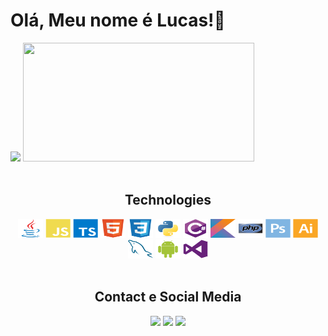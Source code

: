 # Olá, Meu nome é Lucas!🙂

<!--
**LucasRalf14/lucasralf14** is a ✨ _special_ ✨ repository because its `README.md` (this file) appears on your GitHub profile.

-->
<div>
<img height="190em" src="https://github-readme-stats.vercel.app/api?username=lucasralf14&show_icons=true&border_radius=0px&theme=tokyonight&custom_title=My Stats&include_all_commits=true&count_private=true&"/> <img height="190em" width="370em" src="https://github-readme-stats.vercel.app/api/top-langs/?username=lucasralf14&theme=tokyonight&border_radius=0px&langs_count=5)"/>


</div>

<div align="center" style="display: inline_block"><br>
  <h2>Technologies</h2>
  <img alt="Lucas-Java" height="30" width="40" src="https://raw.githubusercontent.com/devicons/devicon/master/icons/java/java-original.svg">
  <img alt="Lucas-Js" height="30" width="40" src="https://raw.githubusercontent.com/devicons/devicon/master/icons/javascript/javascript-plain.svg">
  <img alt="Lucas-Ts" height="30" width="40" src="https://raw.githubusercontent.com/devicons/devicon/master/icons/typescript/typescript-plain.svg">
  <img alt="Lucas-HTML" height="30" width="40" src="https://raw.githubusercontent.com/devicons/devicon/master/icons/html5/html5-original.svg">
  <img alt="Lucas-CSS" height="30" width="40" src="https://raw.githubusercontent.com/devicons/devicon/master/icons/css3/css3-original.svg">
  <img alt="Lucas-Python" height="30" width="40" src="https://raw.githubusercontent.com/devicons/devicon/master/icons/python/python-original.svg">
  <img alt="Lucas-Csharp" height="30" width="40" src="https://raw.githubusercontent.com/devicons/devicon/master/icons/csharp/csharp-original.svg">
  <img alt="Lucas-Kotlin" height="30" width="40" src="https://raw.githubusercontent.com/devicons/devicon/master/icons/kotlin/kotlin-original.svg">
  <img alt="Lucas-Php" height="30" width="40" src="https://raw.githubusercontent.com/devicons/devicon/master/icons/php/php-original.svg">
  <img alt="Lucas-Photoshop" height="30" width="40" src="https://raw.githubusercontent.com/devicons/devicon/master/icons/photoshop/photoshop-plain.svg">
  <img alt="Lucas-Illustrator" height="30" width="40" src="https://raw.githubusercontent.com/devicons/devicon/master/icons/illustrator/illustrator-plain.svg">
  <img alt="Lucas-Mysql" height="30" width="40" src="https://raw.githubusercontent.com/devicons/devicon/master/icons/mysql/mysql-original.svg">
  <img alt="Lucas-Android" height="30" width="40" src="https://raw.githubusercontent.com/devicons/devicon/master/icons/android/android-plain.svg">
  <img alt="Lucas-VSCode" height="30" width="40" src="https://raw.githubusercontent.com/devicons/devicon/master/icons/visualstudio/visualstudio-plain.svg">
</div>

<div align="center" style="display: inline_block"><br>
  <h2>Contact e Social Media</h2>
  
  <a href="mailto:lucas_w.o.ralf@hotmail.com" target="_blank"><img src="https://img.shields.io/badge/Microsoft_Outlook-0078D4?style=for-the-badge&logo=microsoft-outlook&logoColor=white" target="_blank"></a>
  <a href="https://instagram.com/lucasralf_14" target="_blank"><img src="https://img.shields.io/badge/-Instagram-%23E4405F?style=for-the-badge&logo=instagram&logoColor=white" target="_blank"></a>
  <a href="https://www.linkedin.com/in/lucas-ralf-958b7a190" target="_blank"><img src="https://img.shields.io/badge/-LinkedIn-%230077B5?style=for-the-badge&logo=linkedin&logoColor=white" target="_blank"></a>
